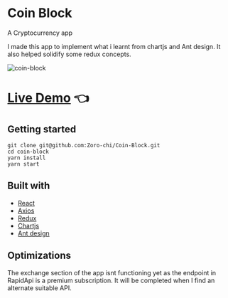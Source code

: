 # Coin Block

A Cryptocurrency app

I made this app to implement what i learnt from chartjs and Ant design. It also helped solidify some redux concepts.

![coin-block](https://user-images.githubusercontent.com/96382060/189200060-436d0895-00c5-4b31-b685-b2136952ef31.png)

 # [Live Demo](https://coin-block.netlify.app/) :point_left:

## Getting started

```
git clone git@github.com:Zoro-chi/Coin-Block.git
cd coin-block
yarn install
yarn start
```

## Built with

- [React](https://reactjs.org/)
- [Axios](https://axios-http.com/)
- [Redux](https://redux.js.org/)
- [Chartjs](https://www.chartjs.org/)
- [Ant design](https://ant.design/)




## Optimizations
The exchange section of the app isnt functioning yet as the endpoint in RapidApi is a premium subscription. It will be completed when I find an alternate 
suitable API.






